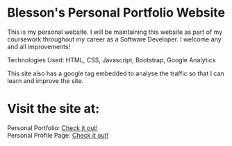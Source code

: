 # Blesson's Personal Portfolio Website 

 This is my personal website. I will be maintaining this website as part of my coursework throughout my career as a Software Developer. I welcome any and all improvements!

 Technologies Used: HTML, CSS, Javascript, Bootstrap, Google Analytics

 This site also has a google tag embedded to analyse the traffic so that I can learn and improve the site. 


 # Visit the site at:
 Personal Portfolio: [Check it out!](https://www.blesson-portfolio.vercel.app) <br>
 Personal Profile Page: [Check it out!](https://www.profile.blessonktomy.tech/)
 